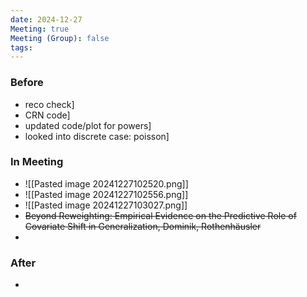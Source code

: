 ```yaml
---
date: 2024-12-27
Meeting: true
Meeting (Group): false
tags:
---
```


### Before
- reco check]
- CRN code]
- updated code/plot for powers]
- looked into discrete case: poisson]

### In Meeting
- ![[Pasted image 20241227102520.png]]
- ![[Pasted image 20241227102556.png]]
- ![[Pasted image 20241227103027.png]]
- ~~Beyond Reweighting: Empirical Evidence on the Predictive Role of Covariate Shift in Generalization, Dominik, Rothenhäusler~~
- 

### After
- 